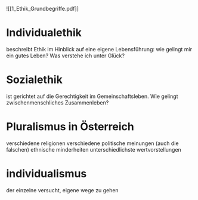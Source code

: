 ![[1_Ethik_Grundbegriffe.pdf]]

# Individualethik
beschreibt Ethik im Hinblick auf eine eigene Lebensführung: wie gelingt mir ein gutes Leben? Was verstehe ich unter Glück?

# Sozialethik
ist gerichtet auf die Gerechtigkeit im Gemeinschaftsleben. Wie gelingt zwischenmenschliches Zusammenleben?

# Pluralismus in Österreich
verschiedene religionen
verschiedene politische meinungen  (auch die falschen)
ethnische minderheiten
unterschiedlichste wertvorstellungen

# individualismus
der einzelne versucht, eigene wege zu gehen